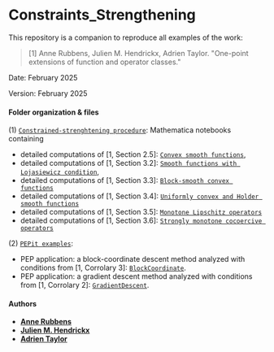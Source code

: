 # Constraints_Strengthening

This repository is a companion to reproduce all examples of the work:

> [1] Anne Rubbens, Julien M. Hendrickx, Adrien Taylor. "One-point extensions of function and operator classes."

Date:    February 2025

Version: February 2025

#### Folder organization & files

(1) [`Constrained-strenghtening procedure`](Examples/): Mathematica notebooks containing
- detailed computations of [1, Section 2.5]: [`Convex smooth functions`](Examples/Convex_Smooth_Functions.nb),
- detailed computations of [1, Section 3.2]: [`Smooth functions with Lojasiewicz condition`](Examples/Smooth_Lojasiewicz_Functions.nb),
- detailed computations of [1, Section 3.3]: [`Block-smooth convex functions`](Examples/Blockwise_Smooth_Convex_Functions.nb)
- detailed computations of [1, Section 3.4]: [`Uniformly convex and Holder smooth functions`](Examples/Uniformly_Convex_Functions.nb)
- detailed computations of [1, Section 3.5]: [`Monotone Lipschitz operators`](Examples/Monotone_Lipschitz_Operators.nb)
- detailed computations of [1, Section 3.6]: [`Strongly monotone cocoercive operators`](Examples/Monotone_Cocoercive_Operators.nb)

(2) [`PEPit examples`](PEPit/):
- PEP application: a block-coordinate descent method analyzed with conditions from [1, Corrolary 3]: [`BlockCoordinate`](PEPit/BCD.ipynb).
- PEP application: a gradient descent method analyzed with conditions from [1, Corrolary 2]: [`GradientDescent`](PEPit/GD.ipynb).

#### Authors
- [**Anne Rubbens**](https://scholar.google.com/citations?user=J4J2l6oAAAAJ&hl=en&oi=ao)
- [**Julien M. Hendrickx**](https://perso.uclouvain.be/julien.hendrickx/)
- [**Adrien Taylor**](http://www.di.ens.fr/~ataylor/)

